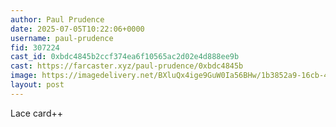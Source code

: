 ```yaml
---
author: Paul Prudence
date: 2025-07-05T10:22:06+0000
username: paul-prudence
fid: 307224
cast_id: 0xbdc4845b2ccf374ea6f10565ac2d02e4d888ee9b
cast: https://farcaster.xyz/paul-prudence/0xbdc4845b
image: https://imagedelivery.net/BXluQx4ige9GuW0Ia56BHw/1b3852a9-16cb-4faa-da2b-1b1bfd631b00/original
layout: post
---
```

Lace card++  

<img src='https://imagedelivery.net/BXluQx4ige9GuW0Ia56BHw/1b3852a9-16cb-4faa-da2b-1b1bfd631b00/original' alt='' referrerpolicy='no-referrer'/>